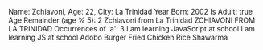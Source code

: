 Name: Zchiavoni, Age: 22, City: La Trinidad
Year Born: 2002
Is Adult: true
Age Remainder (age % 5): 2
Zchiavoni from La Trinidad
ZCHIAVONI FROM LA TRINIDAD
Occurrences of 'a': 3
I am learning JavaScript at school
I am learning JS at school
Adobo
Burger
Fried Chicken
Rice
Shawarma
